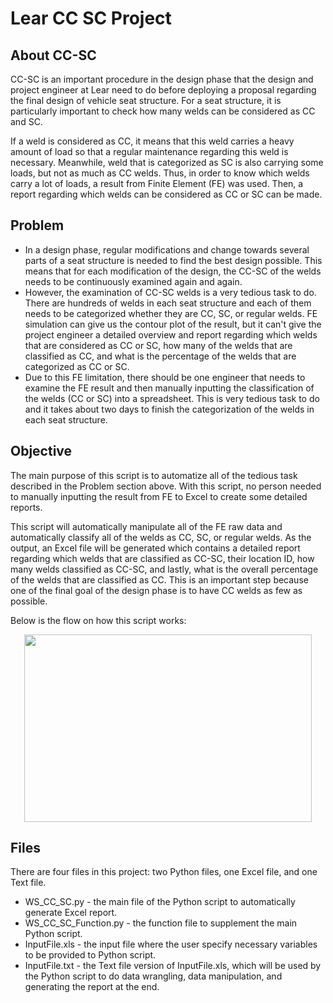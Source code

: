 # Lear CC SC Project

## About CC-SC

CC-SC is an important procedure in the design phase that the design and project engineer at Lear need to do before deploying a proposal regarding the final design of vehicle seat structure. For a seat structure, it is particularly important to check how many welds can be considered as CC and SC. 

If a weld is considered as CC, it means that this weld carries a heavy amount of load so that a regular maintenance regarding this weld is necessary. Meanwhile, weld that is categorized as SC is also carrying some loads, but not as much as CC welds. Thus, in order to know which welds carry a lot of loads, a result from Finite Element (FE) was used. Then, a report regarding which welds can be considered as CC or SC can be made.

## Problem
- In a design phase, regular modifications and change towards several parts of a seat structure is needed to find the best design possible. This means that for each modification of the design, the CC-SC of the welds needs to be continuously examined again and again.
- However, the examination of CC-SC welds is a very tedious task to do. There are hundreds of welds in each seat structure and each of them needs to be categorized whether they are CC, SC, or regular welds. FE simulation can give us the contour plot of the result, but it can't give the project engineer a detailed overview and report regarding which welds that are considered as CC or SC, how many of the welds that are classified as CC, and what is the percentage of the welds that are categorized as CC or SC. 
- Due to this FE limitation, there should be one engineer that needs to examine the FE result and then manually inputting the classification of the welds (CC or SC) into a spreadsheet. This is very tedious task to do and it takes about two days to finish the categorization of the welds in each seat structure. 

## Objective
The main purpose of this script is to automatize all of the tedious task described in the Problem section above. With this script, no person needed to manually inputting the result from FE to Excel to create some detailed reports. 

This script will automatically manipulate all of the FE raw data and automatically classify all of the welds as CC, SC, or regular welds. As the output, an Excel file will be generated which contains a detailed report regarding which welds that are classified as CC-SC, their location ID, how many welds classified as CC-SC, and lastly, what is the overall percentage of the welds that are classified as CC. This is an important step because one of the final goal of the design phase is to have CC welds as few as possible.

Below is the flow on how this script works:
<p align="center">
  <img width="460" height="300" src="">
</p>

## Files
There are four files in this project: two Python files, one Excel file, and one Text file.
- WS_CC_SC.py - the main file of the Python script to automatically generate Excel report.
- WS_CC_SC_Function.py - the function file to supplement the main Python script.
- InputFile.xls - the input file where the user specify necessary variables to be provided to Python script.
- InputFile.txt - the Text file version of InputFile.xls, which will be used by the Python script to do data wrangling, data manipulation, and generating the report at the end.


